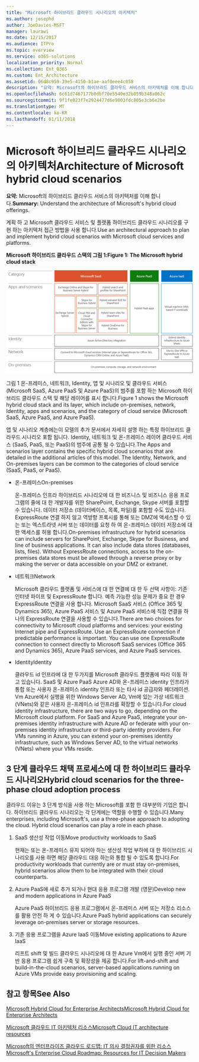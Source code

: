 ```yaml
---
title: "Microsoft 하이브리드 클라우드 시나리오의 아키텍처"
ms.author: josephd
author: JoeDavies-MSFT
manager: laurawi
ms.date: 12/15/2017
ms.audience: ITPro
ms.topic: overview
ms.service: o365-solutions
localization_priority: Normal
ms.collection: Ent_O365
ms.custom: Ent_Architecture
ms.assetid: 06d8c959-39e5-4150-b1ae-aaf0eee4c058
description: "요약: Microsoft의 하이브리드 클라우드 서비스의 아키텍처를 이해 합니다."
ms.openlocfilehash: 6c61d7467177b0dbf70e5540e32b059b348a062c
ms.sourcegitcommit: 9f1fe023f7e2924477d6e9003fdc805e3cb6e2be
ms.translationtype: MT
ms.contentlocale: ko-KR
ms.lasthandoff: 01/11/2018
---
```

# <a name="architecture-of-microsoft-hybrid-cloud-scenarios"></a><span data-ttu-id="67bf4-103">Microsoft 하이브리드 클라우드 시나리오의 아키텍처</span><span class="sxs-lookup"><span data-stu-id="67bf4-103">Architecture of Microsoft hybrid cloud scenarios</span></span>

 <span data-ttu-id="67bf4-104">**요약:** Microsoft의 하이브리드 클라우드 서비스의 아키텍처를 이해 합니다.</span><span class="sxs-lookup"><span data-stu-id="67bf4-104">**Summary:** Understand the architecture of Microsoft's hybrid cloud offerings.</span></span>
  
<span data-ttu-id="67bf4-105">계획 하 고 Microsoft 클라우드 서비스 및 플랫폼 하이브리드 클라우드 시나리오를 구현 하는 아키텍처 접근 방법을 사용 합니다.</span><span class="sxs-lookup"><span data-stu-id="67bf4-105">Use an architectural approach to plan and implement hybrid cloud scenarios with Microsoft cloud services and platforms.</span></span>
  
<span data-ttu-id="67bf4-106">**Microsoft 하이브리드 클라우드 스택의 그림 1:**</span><span class="sxs-lookup"><span data-stu-id="67bf4-106">**Figure 1: The Microsoft hybrid cloud stack**</span></span>

![Microsoft 하이브리드 클라우드 스택](images/Hybrid_Poster/Hybrid_Cloud_Stack.png)
  
<span data-ttu-id="67bf4-108">그림 1 온-프레미스, 네트워크, Identity, 앱 및 시나리오 및 클라우드 서비스 (Microsoft SaaS, Azure PaaS 및 Azure PaaS)의 범주를 포함 하는 Microsoft 하이브리드 클라우드 스택 및 해당 레이어를 표시 합니다.</span><span class="sxs-lookup"><span data-stu-id="67bf4-108">Figure 1 shows the Microsoft hybrid cloud stack and its layer, which include on-premises, network, Identity, apps and scenarios, and the category of cloud service (Microsoft SaaS, Azure PaaS, and Azure PaaS).</span></span>
  
<span data-ttu-id="67bf4-p101">앱 및 시나리오 계층에는이 모델의 추가 문서에서 자세히 설명 하는 특정 하이브리드 클라우드 시나리오 포함 됩니다. Identity, 네트워크 및 온-프레미스 레이어 클라우드 서비스 (SaaS, PaaS, 또는 PaaS)의 범주에 공통 될 수 있습니다.</span><span class="sxs-lookup"><span data-stu-id="67bf4-p101">The Apps and scenarios layer contains the specific hybrid cloud scenarios that are detailed in the additional articles of this model. The Identity, Network, and On-premises layers can be common to the categories of cloud service (SaaS, PaaS, or PaaS).</span></span>
  
- <span data-ttu-id="67bf4-111">온-프레미스</span><span class="sxs-lookup"><span data-stu-id="67bf4-111">On-premises</span></span>
    
    <span data-ttu-id="67bf4-p102">온-프레미스 인프라 하이브리드 시나리오에 대 한 비즈니스 및 비즈니스 응용 프로그램의 줄에 대 한 개발자를 위한 SharePoint, Exchange, Skype 서버를 포함할 수 있습니다. 데이터 저장소 (데이터베이스, 목록, 파일)를 포함할 수도 있습니다. ExpressRoute 연결 하지 않고 역방향 프록시를 통해 또는 DMZ에 액세스할 수 있는 또는 엑스트라넷 서버 또는 데이터를 요청 하 여 온-프레미스 데이터 저장소에 대 한 액세스를 허용 합니다.</span><span class="sxs-lookup"><span data-stu-id="67bf4-p102">On-premises infrastructure for hybrid scenarios can include servers for SharePoint, Exchange, Skype for Business, and line of business applications. It can also include data stores (databases, lists, files). Without ExpressRoute connections, access to the on-premises data stores must be allowed through a reverse proxy or by making the server or data accessible on your DMZ or extranet.</span></span>
    
- <span data-ttu-id="67bf4-115">네트워크</span><span class="sxs-lookup"><span data-stu-id="67bf4-115">Network</span></span>
    
    <span data-ttu-id="67bf4-p103">Microsoft 클라우드 플랫폼 및 서비스에 대 한 연결에 대 한 두 선택 사항이: 기존 인터넷 파이프 및 ExpressRoute 합니다. 예측 가능한 성능 문제가 중요 한 경우 ExpressRoute 연결을 사용 합니다. Microsoft SaaS 서비스 (Office 365 및 Dynamics 365), Azure PaaS 서비스 및 Azure PaaS 서비스에 직접 연결을 하나의 ExpressRoute 연결을 사용할 수 있습니다.</span><span class="sxs-lookup"><span data-stu-id="67bf4-p103">There are two choices for connectivity to Microsoft cloud platforms and services: your existing Internet pipe and ExpressRoute. Use an ExpressRoute connection if predictable performance is important. You can use one ExpressRoute connection to connect directly to Microsoft SaaS services (Office 365 and Dynamics 365), Azure PaaS services, and Azure PaaS services.</span></span>
    
- <span data-ttu-id="67bf4-119">Identity</span><span class="sxs-lookup"><span data-stu-id="67bf4-119">Identity</span></span>
    
    <span data-ttu-id="67bf4-p104">클라우드 id 인프라에 대 한 두가지를 Microsoft 클라우드 플랫폼에 따라 이동 하 고 있습니다. SaaS 및 Azure PaaS Azure AD와 온-프레미스 identity 인프라가 통합 또는 사용자 온-프레미스 identity 인프라 또는 타사 id 공급자와 페더레이션. Vm Azure에서 실행을 위한 Windows Server AD, Vm에 있는 가상 네트워크 (VNets)와 같은 사용자 온-프레미스 id 인프라를 확장할 수 있습니다.</span><span class="sxs-lookup"><span data-stu-id="67bf4-p104">For cloud identity infrastructure, there are two ways to go, depending on the Microsoft cloud platform. For SaaS and Azure PaaS, integrate your on-premises identity infrastructure with Azure AD or federate with your on-premises identity infrastructure or third-party identity providers. For VMs running in Azure, you can extend your on-premises identity infrastructure, such as Windows Server AD, to the virtual networks (VNets) where your VMs reside.</span></span>
    
## <a name="hybrid-cloud-scenarios-for-the-three-phase-cloud-adoption-process"></a><span data-ttu-id="67bf4-123">3 단계 클라우드 채택 프로세스에 대 한 하이브리드 클라우드 시나리오</span><span class="sxs-lookup"><span data-stu-id="67bf4-123">Hybrid cloud scenarios for the three-phase cloud adoption process</span></span>

<span data-ttu-id="67bf4-p105">클라우드 이유는 3 단계 방식을 사용 하는 Microsoft를 포함 한 대부분의 기업은 합니다. 하이브리드 클라우드 시나리오는 각 단계에는 역할을 수행할 수 있습니다.</span><span class="sxs-lookup"><span data-stu-id="67bf4-p105">Many enterprises, including Microsoft's, use a three-phase approach to adopting the cloud. Hybrid cloud scenarios can play a role in each phase.</span></span>
  
1. <span data-ttu-id="67bf4-126">SaaS 생산성 작업 이동</span><span class="sxs-lookup"><span data-stu-id="67bf4-126">Move productivity workloads to SaaS</span></span>
    
    <span data-ttu-id="67bf4-127">현재는 또는 온-프레미스 유지 되어야 하는 생산성 작업 부하에 대 한 하이브리드 시나리오를 사용 하면 해당 클라우드 대응 하는와 통합 될 수 있도록 합니다.</span><span class="sxs-lookup"><span data-stu-id="67bf4-127">For productivity workloads that currently are or must stay on-premises, hybrid scenarios allow them to be integrated with their cloud counterparts.</span></span>
    
2. <span data-ttu-id="67bf4-128">Azure PaaS에 새로 추가 되거나 현대 응용 프로그램 개발 (영문)</span><span class="sxs-lookup"><span data-stu-id="67bf4-128">Develop new and modern applications in Azure PaaS</span></span>
    
    <span data-ttu-id="67bf4-129">Azure PaaS 하이브리드 응용 프로그램에서 온-프레미스 서버 또는 저장소 리소스를 활용 안전 하 게 수 있습니다.</span><span class="sxs-lookup"><span data-stu-id="67bf4-129">Azure PaaS hybrid applications can securely leverage on-premises server or storage resources.</span></span>
    
3. <span data-ttu-id="67bf4-130">기존 응용 프로그램을 Azure IaaS 이동</span><span class="sxs-lookup"><span data-stu-id="67bf4-130">Move existing applications to Azure IaaS</span></span>
    
    <span data-ttu-id="67bf4-131">리프트 shift 및 빌드 클라우드 시나리오에 대 한 Azure Vm에서 실행 중인 서버 기반 응용 프로그램 쉽게 구축 및 확장성을 제공 합니다.</span><span class="sxs-lookup"><span data-stu-id="67bf4-131">For lift-and-shift and build-in-the-cloud scenarios, server-based applications running on Azure VMs provide easy provisioning and scaling.</span></span>
    
## <a name="see-also"></a><span data-ttu-id="67bf4-132">참고 항목</span><span class="sxs-lookup"><span data-stu-id="67bf4-132">See Also</span></span>

[<span data-ttu-id="67bf4-133">Microsoft Hybrid Cloud for Enterprise Architects</span><span class="sxs-lookup"><span data-stu-id="67bf4-133">Microsoft Hybrid Cloud for Enterprise Architects</span></span>](microsoft-hybrid-cloud-for-enterprise-architects.md)
  
[<span data-ttu-id="67bf4-134">Microsoft 클라우드 IT 아키텍처 리소스</span><span class="sxs-lookup"><span data-stu-id="67bf4-134">Microsoft Cloud IT architecture resources</span></span>](microsoft-cloud-it-architecture-resources.md)

[<span data-ttu-id="67bf4-135">Microsoft의 엔터프라이즈 클라우드 로드맵: IT 의사 결정권자를 위한 리소스</span><span class="sxs-lookup"><span data-stu-id="67bf4-135">Microsoft's Enterprise Cloud Roadmap: Resources for IT Decision Makers</span></span>](https://sway.com/FJ2xsyWtkJc2taRD)



